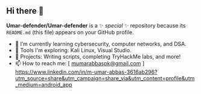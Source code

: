 ## Hi there 👋


**Umar-defender/Umar-defender** is a ✨ _special_ ✨ repository because its `README.md` (this file) appears on your GitHub profile.


- 🌱 I’m currently learning cybersecurity, computer networks, and DSA.
- 🔧 Tools I'm exploring: Kali Linux, Visual Studio.
- 🚀 Projects: Writing scripts, completing TryHackMe labs, and more!
- 📫 How to reach me: [ mumarabbaspk@gmail.com ]
  https://www.linkedin.com/in/m-umar-abbas-3616ab296?utm_source=share&utm_campaign=share_via&utm_content=profile&utm_medium=android_app

